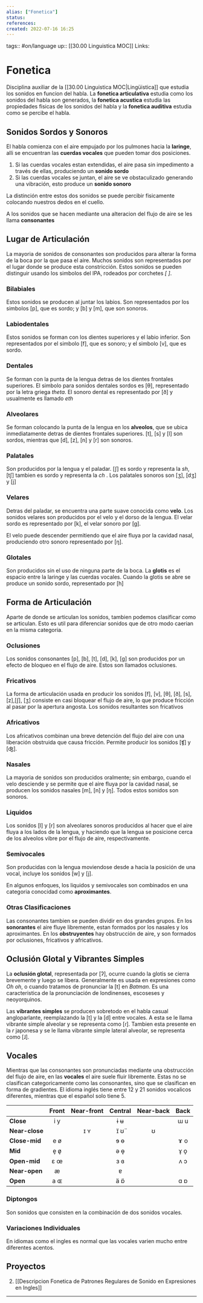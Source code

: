 ```yaml
---
alias: ["Fonetica"]
status:
references:
created: 2022-07-16 16:25
---
```

tags:: #on/language 
up:: [[30.00 Linguistica MOC]]
Links: 
# Fonetica
Disciplina auxiliar de la [[30.00 Linguistica MOC|Lingüistica]] que estudia los sonidos en funcion del habla. La **fonetica articulativa** estudia como los sonidos del habla son generados, la **fonetica acustica** estudia las propiedades fisicas de los sonidos del habla y la **fonetica auditiva** estudia como se percibe el habla.

## Sonidos Sordos y Sonoros
El habla comienza con el aire empujado por los pulmones hacia la **laringe**, alli se encuentran las **cuerdas vocales** que pueden tomar dos posiciones.
1. Si las cuerdas vocales estan extendidas, el aire pasa sin impedimento a través de ellas, produciendo un **sonido sordo**
2. Si las cuerdas vocales se juntan, el aire se ve obstaculizado generando una vibración, esto produce un **sonido sonoro**

La distinción entre estos dos sonidos se puede percibir fisicamente colocando nuestros dedos en el cuello.

A los sonidos que se hacen mediante una alteracion del flujo de aire se les llama **consonantes**

## Lugar de Articulación
La mayoria de sonidos de consonantes son producidos para alterar la forma de la boca por la que pasa el aire. Muchos sonidos son representados por el lugar donde se produce esta constricción. Estos sonidos se pueden distinguir usando los simbolos del IPA, rodeados por corchetes *[ ]*.

### Bilabiales
Estos sonidos se producen al juntar los labios. Son representados por los simbolos [p], que es sordo; y [b] y [m], que son sonoros.

### Labiodentales
Estos sonidos se forman con los dientes superiores y el labio inferior. Son representados por el simbolo [f], que es sonoro; y el simbolo [v], que es sordo.

### Dentales
Se forman con la punta de la lengua detras de los dientes frontales superiores. El simbolo para sonidos dentales sordos es [θ], representado por la letra griega *theta*. El sonoro dental es representado por [ð] y usualmente es llamado *eth*

### Alveolares
Se forman colocando la punta de la lengua en los **alveolos**, que se ubica inmediatamente detras de dientes frontales superiores. [t], [s] y [l] son sordos, mientras que [d], [z], [n] y [r] son sonoros.

### Palatales
Son producidos por la lengua y el paladar. [ʃ] es sordo y representa la *sh*, [tʃ] tambien es sordo y representa la *ch* . Los palatales sonoros son [ʒ], [dʒ] y [j]

### Velares
Detras del paladar, se encuentra una parte suave conocida como **velo**. Los sonidos velares son producidos por el velo y el dorso de la lengua. El velar sordo es representado por [k], el velar sonoro por [g].

El velo puede descender permitiendo que el aire fluya por la cavidad nasal, produciendo  otro sonoro representado por [ŋ].

### Glotales
Son producidos sin el uso de ninguna parte de la boca. La **glotis** es el espacio entre la laringe y las cuerdas vocales. Cuando la glotis se abre se produce un sonido sordo, representado por [h]

## Forma de Articulación
Aparte de donde se articulan los sonidos, tambien podemos clasificar como se articulan. Esto es util para diferenciar sonidos que de otro modo caerian en la misma categoria.

### Oclusiones
Los sonidos consonantes [p], [b], [t], [d], [k], [g] son producidos por un efecto de bloqueo en el flujo de aire. Estos son llamados oclusiones.

### Fricativos
La forma de articulación usada en producir los sonidos [f], [v], [θ], [ð], [s], [z],[ʃ], [ʒ] consiste en casi bloquear el flujo de aire, lo que produce fricción al pasar por la apertura angosta. Los sonidos resultantes son fricativos

### Africativos
Los africativos combinan una breve detención del flujo del aire con una liberación obstruida que causa fricción. Permite producir los sonidos [ʧ] y [ʤ].

### Nasales
La mayoria de sonidos son producidos oralmente; sin embargo, cuando el velo desciende y se permite que el aire fluya por la cavidad nasal, se producen los sonidos nasales [m], [n] y [ŋ]. Todos estos sonidos son sonoros.

### Liquidos
Los sonidos [l] y [r] son alveolares sonoros producidos al hacer que el aire fluya a los lados de la lengua, y haciendo que la lengua se posicione cerca de los alveolos vibre por el flujo de aire, respectivamente.

### Semivocales
Son producidas con la lengua moviendose desde a hacia la posición de una vocal, incluye los sonidos [w] y [j].

En algunos enfoques, los liquidos y semivocales son combinados en una categoria conocidad como **aproximantes**.

### Otras Clasificaciones
Las consonantes tambien se pueden dividir en dos grandes grupos. En los **sonorantes** el aire fluye libremente, estan formados por los nasales y los aproximantes. En los **obstruyentes** hay obstrucción de aire, y son formados por oclusiones, fricativos y africativos.

## Oclusión Glotal y Vibrantes Simples
La **oclusión glotal**, representada por [ʔ], ocurre cuando la glotis se cierra brevemente y luego se libera. Generalmente es usada en expresiones como *Oh oh*, o cuando tratamos de pronunciar la [t] en *Batman*. Es una caracteristica de la pronunciación de londinenses, escoseses y neoyorquinos.

Las **vibrantes simples** se producen sobretodo en el habla casual angloparlante, reemplazando la [t] y la [d] entre vocales. A esta se le llama vibrante simple alveolar y se representa como [ɾ]. Tambien esta presente en la *r* japonesa y se le llama vibrante simple lateral alveolar, se representa como [ɺ].

## Vocales
Mientras que las consonantes son pronunciadas mediante una obstrucción del flujo de aire, en las **vocales** el aire suele fluir libremente. Estas no se clasifican categoricamente como las consonantes, sino que se clasifican en forma de gradientes. El idioma inglés tiene entre 12 y 21 sonidos vocalicos diferentes, mientras que el español solo tiene 5.

|                | Front | Near-front | Central | Near-back | Back |
|----------------|:-----:|:----------:|:-------:|:---------:|:----:|
| **Close**      |  i y  |            |   ɨ ʉ   |           |  ɯ u |
| **Near-close** |       |     ɪ ʏ    |   ɪ̈ ʊ̈   |     ʊ     |      |
| **Close-mid**  |  e ø  |            |   ɘ ɵ   |           |  ɤ o |
| **Mid**        |  e̞ ø̞  |            |   ə ɵ̞   |           |  ɤ̞ o̞ |
| **Open-mid**   |  ɛ œ  |            |   ɜ ɞ   |           |  ʌ ɔ |
| **Near-open**  |   æ   |            |    ɐ    |           |      |
| **Open**       |  a ɶ  |            |   ä ɒ̈   |           |  ɑ ɒ |

### Diptongos
Son sonidos que consisten en la combinación de dos sonidos vocales.

### Variaciones Individuales
En idiomas como el ingles es normal que las vocales varien mucho entre diferentes acentos.

## Proyectos
2. [[Descripcion Fonetica de Patrones Regulares de Sonido en Expresiones en Ingles]]
___
